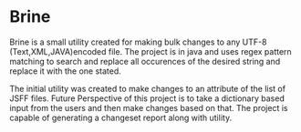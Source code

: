 Brine
=====

Brine is a small utility created for making bulk changes
to any UTF-8 (Text,XML,JAVA)encoded file. 
The project is in java and uses regex pattern matching to search and replace all
occurences of the desired string and replace it with the one stated.

The initial utility was created to make changes to an attribute of the list of
JSFF files.
Future Perspective of this project is to take a dictionary based input from the
users and then make changes based on that.
The project is capable of generating a changeset report along with utility.

